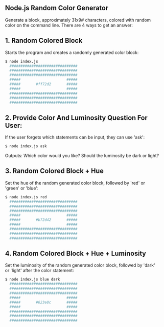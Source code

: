## Node.js Random Color Generator

Generate a block, approximately 31x9# characters, colored with random color on the command line.
There are 4 ways to get an answer:

## 1. Random Colored Block

Starts the program and creates a randomly generated color block:

```bash
$ node index.js
  ###############################
  ###############################
  ###############################
  #####                     #####
  #####       #ff72d2       #####
  #####                     #####
  ###############################
  ###############################
  ###############################
```

## 2. Provide Color And Luminosity Question For User:

If the user forgets which statements can be input, they can use 'ask':

```bash
$ node index.js ask
```

Outputs:
Which color would you like? Should the luminosity be dark or light?

## 3. Random Colored Block + Hue

Set the hue of the random generated color block, followed by 'red' or 'green' or 'blue':

```bash
$ node index.js red
  ###############################
  ###############################
  ###############################
  #####                     #####
  #####       #b72d42       #####
  #####                     #####
  ###############################
  ###############################
  ###############################
```

## 4. Random Colored Block + Hue + Luminosity

Set the luminosity of the random generated color block, followed by 'dark' or 'light' after the color statement:

```bash
$ node index.js blue dark
  ###############################
  ###############################
  ###############################
  #####                     #####
  #####       #023e8c       #####
  #####                     #####
  ###############################
  ###############################
  ###############################
```
